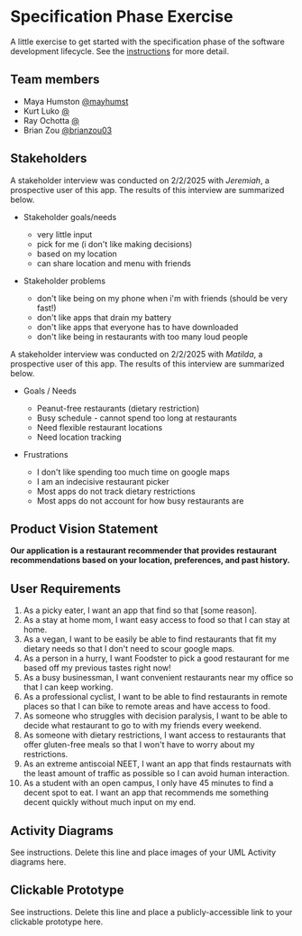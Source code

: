 # Specification Phase Exercise

A little exercise to get started with the specification phase of the software development lifecycle. See the [instructions](instructions.md) for more detail.

## Team members

- Maya Humston [@mayhumst](https://github.com/mayhumst)
- Kurt Luko [@](https://github.com/)
- Ray Ochotta [@](https://github.com/)
- Brian Zou [@brianzou03](https://github.com/brianzou03)

## Stakeholders

A stakeholder interview was conducted on 2/2/2025 with *Jeremiah*, a prospective user of this app. The results of this interview are summarized below. 

- Stakeholder goals/needs

    - very little input
    - pick for me (i don't like making decisions)
    - based on my location
    - can share location and menu with friends

- Stakeholder problems

    - don't like being on my phone when i'm with friends (should be very fast!)
    - don't like apps that drain my battery
    - don't like apps that everyone has to have downloaded
    - don't like being in restaurants with too many loud people

A stakeholder interview was conducted on 2/2/2025 with *Matilda*, a prospective user of this app. The results of this interview are summarized below. 

- Goals / Needs

    - Peanut-free restaurants (dietary restriction)
    - Busy schedule - cannot spend too long at restaurants
    - Need flexible restaurant locations
    - Need location tracking

- Frustrations

    - I don't like spending too much time on google maps
    - I am an indecisive restaurant picker
    - Most apps do not track dietary restrictions
    - Most apps do not account for how busy restaurants are


## Product Vision Statement

**Our application is a restaurant recommender that provides restaurant recommendations based on your location, preferences, and past history.**

## User Requirements

1. As a picky eater, I want an app that find  so that [some reason].
2. As a stay at home mom, I want easy access to food so that I can stay at home.
3. As a vegan, I want to be easily be able to find restaurants that fit my dietary needs so that I don't need to scour google maps.
4. As a person in a hurry, I want Foodster to pick a good restaurant for me based off my previous tastes right now! 
5. As a busy businessman, I want convenient restaurants near my office so that I can keep working.
6. As a professional cyclist, I want to be able to find restaurants in remote places so that I can bike to remote areas and have access to food.
7. As someone who struggles with decision paralysis, I want to be able to decide what restaurant to go to with my friends every weekend.
8. As someone with dietary restrictions, I want access to restaurants that offer gluten-free meals so that I won't have to worry about my restrictions.
9. As an extreme antiscoial NEET, I want an app that finds restaurnats with the least amount of traffic as possible so I can avoid human interaction.
10. As a student with an open campus, I only have 45 minutes to find a decent spot to eat. I want an app that recommends me something decent quickly without much input on my end.

## Activity Diagrams

See instructions. Delete this line and place images of your UML Activity diagrams here.

## Clickable Prototype

See instructions. Delete this line and place a publicly-accessible link to your clickable prototype here.

